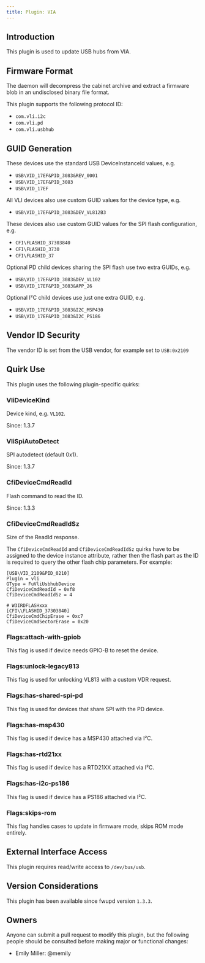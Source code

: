 ```yaml
---
title: Plugin: VIA
---
```


## Introduction

This plugin is used to update USB hubs from VIA.

## Firmware Format

The daemon will decompress the cabinet archive and extract a firmware blob in
an undisclosed binary file format.

This plugin supports the following protocol ID:

* `com.vli.i2c`
* `com.vli.pd`
* `com.vli.usbhub`

## GUID Generation

These devices use the standard USB DeviceInstanceId values, e.g.

* `USB\VID_17EF&PID_3083&REV_0001`
* `USB\VID_17EF&PID_3083`
* `USB\VID_17EF`

All VLI devices also use custom GUID values for the device type, e.g.

* `USB\VID_17EF&PID_3083&DEV_VL812B3`

These devices also use custom GUID values for the SPI flash configuration, e.g.

* `CFI\FLASHID_37303840`
* `CFI\FLASHID_3730`
* `CFI\FLASHID_37`

Optional PD child devices sharing the SPI flash use two extra GUIDs, e.g.

* `USB\VID_17EF&PID_3083&DEV_VL102`
* `USB\VID_17EF&PID_3083&APP_26`

Optional I²C child devices use just one extra GUID, e.g.

* `USB\VID_17EF&PID_3083&I2C_MSP430`
* `USB\VID_17EF&PID_3083&I2C_PS186`

## Vendor ID Security

The vendor ID is set from the USB vendor, for example set to `USB:0x2109`

## Quirk Use

This plugin uses the following plugin-specific quirks:

### VliDeviceKind

Device kind, e.g. `VL102`.

Since: 1.3.7

### VliSpiAutoDetect

SPI autodetect (default 0x1).

Since: 1.3.7

### CfiDeviceCmdReadId

Flash command to read the ID.

Since: 1.3.3

### CfiDeviceCmdReadIdSz

Size of the ReadId response.

The `CfiDeviceCmdReadId` and `CfiDeviceCmdReadIdSz` quirks have to be assigned to the device
instance attribute, rather then the flash part as the ID is required to query
the other flash chip parameters. For example:

    [USB\VID_2109&PID_0210]
    Plugin = vli
    GType = FuVliUsbhubDevice
    CfiDeviceCmdReadId = 0xf8
    CfiDeviceCmdReadIdSz = 4

    # W3IRDFLASHxxx
    [CFI\\FLASHID_37303840]
    CfiDeviceCmdChipErase = 0xc7
    CfiDeviceCmdSectorErase = 0x20

### Flags:attach-with-gpiob

This flag is used if device needs GPIO-B to reset the device.

### Flags:unlock-legacy813

This flag is used for unlocking VL813 with a custom VDR request.

### Flags:has-shared-spi-pd

This flag is used for devices that share SPI with the PD device.

### Flags:has-msp430

This flag is used if device has a MSP430 attached via I²C.

### Flags:has-rtd21xx

This flag is used if device has a RTD21XX attached via I²C.

### Flags:has-i2c-ps186

This flag is used if device has a PS186 attached via I²C.

### Flags:skips-rom

This flag handles cases to update in firmware mode, skips ROM mode entirely.

## External Interface Access

This plugin requires read/write access to `/dev/bus/usb`.

## Version Considerations

This plugin has been available since fwupd version `1.3.3`.

## Owners

Anyone can submit a pull request to modify this plugin, but the following people should be
consulted before making major or functional changes:

* Emily Miller: @memily
